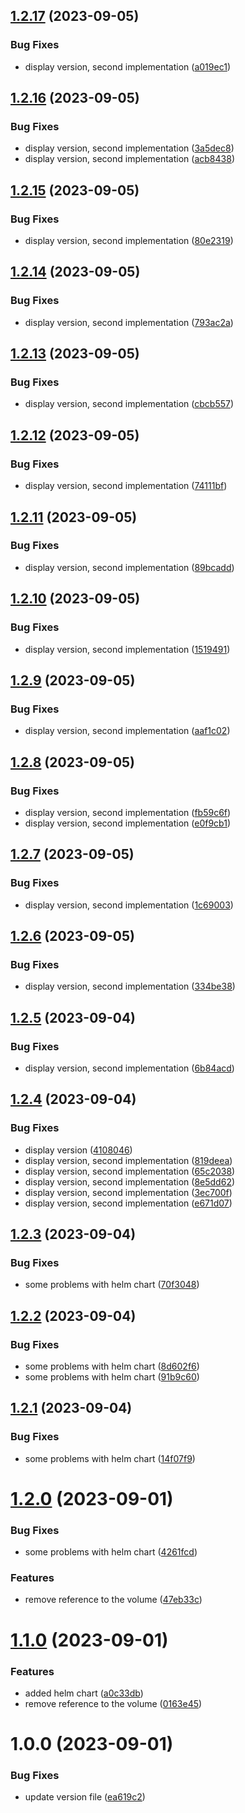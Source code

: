 ## [1.2.17](https://github.com/djimenez-savi/poc-docker-build/compare/v1.2.16...v1.2.17) (2023-09-05)


### Bug Fixes

* display version, second implementation ([a019ec1](https://github.com/djimenez-savi/poc-docker-build/commit/a019ec1d5988989b8ac015bd17cb7ddbaf5c47ad))

## [1.2.16](https://github.com/djimenez-savi/poc-docker-build/compare/v1.2.15...v1.2.16) (2023-09-05)


### Bug Fixes

* display version, second implementation ([3a5dec8](https://github.com/djimenez-savi/poc-docker-build/commit/3a5dec83a54a6fe4f45dc8e9aeea4ef9f4c416c1))
* display version, second implementation ([acb8438](https://github.com/djimenez-savi/poc-docker-build/commit/acb8438bb27198ae1d65e1d9872836e4dcd3c353))

## [1.2.15](https://github.com/djimenez-savi/poc-docker-build/compare/v1.2.14...v1.2.15) (2023-09-05)


### Bug Fixes

* display version, second implementation ([80e2319](https://github.com/djimenez-savi/poc-docker-build/commit/80e23191b0db22bd7cdba9bed6880d9831715a4e))

## [1.2.14](https://github.com/djimenez-savi/poc-docker-build/compare/v1.2.13...v1.2.14) (2023-09-05)


### Bug Fixes

* display version, second implementation ([793ac2a](https://github.com/djimenez-savi/poc-docker-build/commit/793ac2a8a0239b6c8e92e6f665340b558b580eab))

## [1.2.13](https://github.com/djimenez-savi/poc-docker-build/compare/v1.2.12...v1.2.13) (2023-09-05)


### Bug Fixes

* display version, second implementation ([cbcb557](https://github.com/djimenez-savi/poc-docker-build/commit/cbcb557a91aa333f3872cc3dd12b9ac07f275f6a))

## [1.2.12](https://github.com/djimenez-savi/poc-docker-build/compare/v1.2.11...v1.2.12) (2023-09-05)


### Bug Fixes

* display version, second implementation ([74111bf](https://github.com/djimenez-savi/poc-docker-build/commit/74111bfe4dfbc0f2d744eb348a0ac2caf734f561))

## [1.2.11](https://github.com/djimenez-savi/poc-docker-build/compare/v1.2.10...v1.2.11) (2023-09-05)


### Bug Fixes

* display version, second implementation ([89bcadd](https://github.com/djimenez-savi/poc-docker-build/commit/89bcadd079389c34fdf1bb090e3cbdb5ca6ca4f7))

## [1.2.10](https://github.com/djimenez-savi/poc-docker-build/compare/v1.2.9...v1.2.10) (2023-09-05)


### Bug Fixes

* display version, second implementation ([1519491](https://github.com/djimenez-savi/poc-docker-build/commit/15194913ff285070909931f7c51359f9ee6a8776))

## [1.2.9](https://github.com/djimenez-savi/poc-docker-build/compare/v1.2.8...v1.2.9) (2023-09-05)


### Bug Fixes

* display version, second implementation ([aaf1c02](https://github.com/djimenez-savi/poc-docker-build/commit/aaf1c022f0b5c878a30d3b45ffdc94ad0d8ce3be))

## [1.2.8](https://github.com/djimenez-savi/poc-docker-build/compare/v1.2.7...v1.2.8) (2023-09-05)


### Bug Fixes

* display version, second implementation ([fb59c6f](https://github.com/djimenez-savi/poc-docker-build/commit/fb59c6f74844dddf203c6a55642ad077d6519671))
* display version, second implementation ([e0f9cb1](https://github.com/djimenez-savi/poc-docker-build/commit/e0f9cb116341396b423c3c3fa7df5f0f6f62de26))

## [1.2.7](https://github.com/djimenez-savi/poc-docker-build/compare/v1.2.6...v1.2.7) (2023-09-05)


### Bug Fixes

* display version, second implementation ([1c69003](https://github.com/djimenez-savi/poc-docker-build/commit/1c69003849a6938e140c11f8abe8f8f679fe7f64))

## [1.2.6](https://github.com/djimenez-savi/poc-docker-build/compare/v1.2.5...v1.2.6) (2023-09-05)


### Bug Fixes

* display version, second implementation ([334be38](https://github.com/djimenez-savi/poc-docker-build/commit/334be3810c6fe3847376f473a10c8f785eee6b4b))

## [1.2.5](https://github.com/djimenez-savi/poc-docker-build/compare/v1.2.4...v1.2.5) (2023-09-04)


### Bug Fixes

* display version, second implementation ([6b84acd](https://github.com/djimenez-savi/poc-docker-build/commit/6b84acd6afc98e4d4a4d0d0c49c90063fdc8f970))

## [1.2.4](https://github.com/djimenez-savi/poc-docker-build/compare/v1.2.3...v1.2.4) (2023-09-04)


### Bug Fixes

* display version ([4108046](https://github.com/djimenez-savi/poc-docker-build/commit/4108046c01e13c6222602b68b0b30c01ec55a5ad))
* display version, second implementation ([819deea](https://github.com/djimenez-savi/poc-docker-build/commit/819deea25439fd9ae6d609f8fdcb2ad328936e2b))
* display version, second implementation ([65c2038](https://github.com/djimenez-savi/poc-docker-build/commit/65c2038e6035265e8160884fee23e9b9fde972df))
* display version, second implementation ([8e5dd62](https://github.com/djimenez-savi/poc-docker-build/commit/8e5dd6283aa45a6ac9bb75c48284e73e43fc95d0))
* display version, second implementation ([3ec700f](https://github.com/djimenez-savi/poc-docker-build/commit/3ec700f31c9311d8a9fe88e39c48771e87ad479e))
* display version, second implementation ([e671d07](https://github.com/djimenez-savi/poc-docker-build/commit/e671d076d35062dca9a3ebe2120dc848cd43d005))

## [1.2.3](https://github.com/djimenez-savi/poc-docker-build/compare/v1.2.2...v1.2.3) (2023-09-04)


### Bug Fixes

* some problems with helm chart ([70f3048](https://github.com/djimenez-savi/poc-docker-build/commit/70f30483c9df396995ec30032d87855e21b8b58b))

## [1.2.2](https://github.com/djimenez-savi/poc-docker-build/compare/v1.2.1...v1.2.2) (2023-09-04)


### Bug Fixes

* some problems with helm chart ([8d602f6](https://github.com/djimenez-savi/poc-docker-build/commit/8d602f609e38279b1c9cb5dbded63837272131fd))
* some problems with helm chart ([91b9c60](https://github.com/djimenez-savi/poc-docker-build/commit/91b9c6051dc470ab092a53ef08df18f5c2615a81))

## [1.2.1](https://github.com/djimenez-savi/poc-docker-build/compare/v1.2.0...v1.2.1) (2023-09-04)


### Bug Fixes

* some problems with helm chart ([14f07f9](https://github.com/djimenez-savi/poc-docker-build/commit/14f07f9e8cd529e93a2f4473e248b7b538d0e6c4))

# [1.2.0](https://github.com/djimenez-savi/poc-docker-build/compare/v1.1.0...v1.2.0) (2023-09-01)


### Bug Fixes

* some problems with helm chart ([4261fcd](https://github.com/djimenez-savi/poc-docker-build/commit/4261fcdcf08ee999cbdef481aea5b08c5c65c604))


### Features

* remove reference to the volume ([47eb33c](https://github.com/djimenez-savi/poc-docker-build/commit/47eb33c27d8e5ac2de51fb053de0bce70b72da83))

# [1.1.0](https://github.com/djimenez-savi/poc-docker-build/compare/v1.0.0...v1.1.0) (2023-09-01)


### Features

* added helm chart ([a0c33db](https://github.com/djimenez-savi/poc-docker-build/commit/a0c33db455cdf849ad58753b8ff4fd5b19c8f65c))
* remove reference to the volume ([0163e45](https://github.com/djimenez-savi/poc-docker-build/commit/0163e458fb37361f890ae38fd62ae0524501c62b))

# 1.0.0 (2023-09-01)


### Bug Fixes

* update version file ([ea619c2](https://github.com/djimenez-savi/poc-docker-build/commit/ea619c2ebff025274626f5830ccb9efcd3446766))
